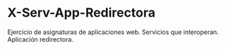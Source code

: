 # X-Serv-App-Redirectora
Ejercicio de asignaturas de aplicaciones web. Servicios que interoperan. Aplicación redirectora.
